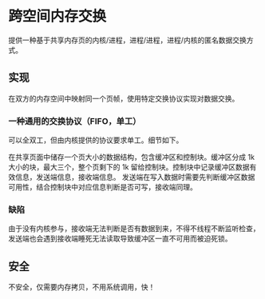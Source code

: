 # 跨空间内存交换

提供一种基于共享内存页的内核/进程，进程/进程，进程/内核的匿名数据交换方式。

## 实现

在双方的内存空间中映射同一个页帧，使用特定交换协议实现对数据交换。

### 一种通用的交换协议（FIFO，单工）

可以全双工，但由内核提供的协议要求单工。细节如下。

在共享页面中储存一个页大小的数据结构，包含缓冲区和控制块。缓冲区分成 1k 大小的块，最大三个，整个页剩下的 1k 留给控制块。控制块中记录缓冲区数据有效信息，发送端信息，接收端信息。
发送端在写入数据时需要先判断缓冲区数据可用性，结合控制块中对应信息判断是否可写，接收端同理。

### 缺陷

由于没有内核参与，接收端无法判断是否有数据到来，不得不线程不断监听检查，发送端也会遇到接收端睡死无法读取导致缓冲区一直不可用而被迫死锁。

## 安全

不安全，仅需要内存拷贝，不用系统调用，快！
